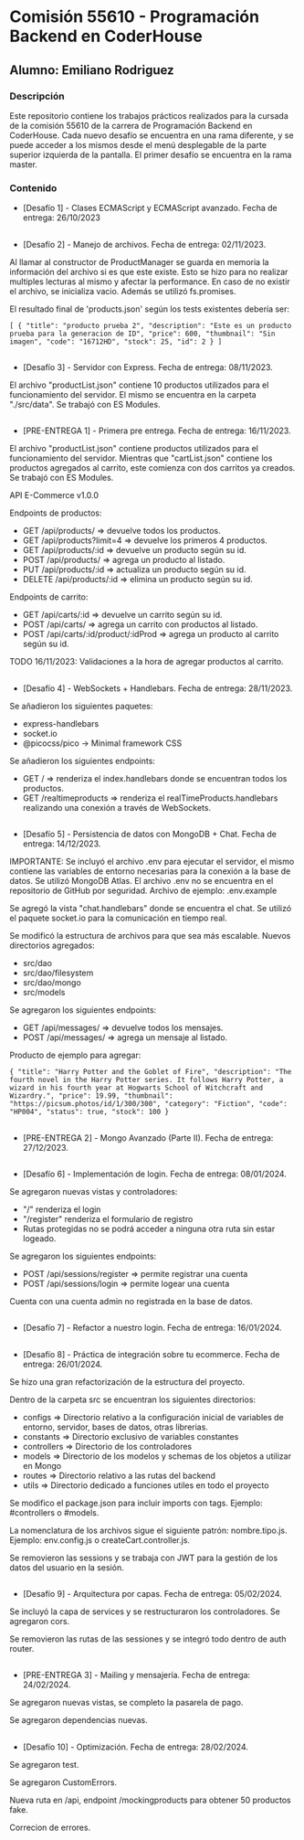 # Comisión 55610 - Programación Backend en CoderHouse

## Alumno: Emiliano Rodriguez

### Descripción

Este repositorio contiene los trabajos prácticos realizados para la cursada de la comisión 55610 de la carrera de Programación Backend en CoderHouse.
Cada nuevo desafío se encuentra en una rama diferente, y se puede acceder a los mismos desde el menú desplegable de la parte superior izquierda de la pantalla. El primer desafío se encuentra en la rama master.

### Contenido

- [Desafío 1] - Clases ECMAScript y ECMAScript avanzado. Fecha de entrega: 26/10/2023

##

- [Desafío 2] - Manejo de archivos. Fecha de entrega: 02/11/2023.

Al llamar al constructor de ProductManager se guarda en memoria la información del archivo si es que este existe. Esto se hizo para no realizar multiples lecturas al mismo y afectar la performance. En caso de no existir el archivo, se inicializa vacio. Además se utilizó fs.promises.

El resultado final de 'products.json' según los tests existentes debería ser:

`[
	{
		"title": "producto prueba 2",
		"description": "Este es un producto prueba para la generacion de ID",
		"price": 600,
		"thumbnail": "Sin imagen",
		"code": "16712HD",
		"stock": 25,
		"id": 2
	}
]`

##

- [Desafío 3] - Servidor con Express. Fecha de entrega: 08/11/2023.

El archivo "productList.json" contiene 10 productos utilizados para el funcionamiento del servidor. El mismo se encuentra en la carpeta "./src/data". Se trabajó con ES Modules.

##

- [PRE-ENTREGA 1] - Primera pre entrega. Fecha de entrega: 16/11/2023.

El archivo "productList.json" contiene productos utilizados para el funcionamiento del servidor. Mientras que "cartList.json" contiene los productos agregados al carrito, este comienza con dos carritos ya creados. Se trabajó con ES Modules.

API E-Commerce v1.0.0

Endpoints de productos:

- GET /api/products/ => devuelve todos los productos.
- GET /api/products?limit=4 => devuelve los primeros 4 productos.
- GET /api/products/:id => devuelve un producto según su id.
- POST /api/products/ => agrega un producto al listado.
- PUT /api/products/:id => actualiza un producto según su id.
- DELETE /api/products/:id => elimina un producto según su id.

Endpoints de carrito:

- GET /api/carts/:id => devuelve un carrito según su id.
- POST /api/carts/ => agrega un carrito con productos al listado.
- POST /api/carts/:id/product/:idProd => agrega un producto al carrito según su id.

TODO 16/11/2023: Validaciones a la hora de agregar productos al carrito.

##

- [Desafío 4] - WebSockets + Handlebars. Fecha de entrega: 28/11/2023.

Se añadieron los siguientes paquetes:

- express-handlebars
- socket.io
- @picocss/pico -> Minimal framework CSS

Se añadieron los siguientes endpoints:

- GET / => renderiza el index.handlebars donde se encuentran todos los productos.
- GET /realtimeproducts => renderiza el realTimeProducts.handlebars realizando una conexión a través de WebSockets.

##

- [Desafío 5] - Persistencia de datos con MongoDB + Chat. Fecha de entrega: 14/12/2023.

IMPORTANTE: Se incluyó el archivo .env para ejecutar el servidor, el mismo contiene las variables de entorno necesarias para la conexión a la base de datos. Se utilizó MongoDB Atlas. El archivo .env no se encuentra en el repositorio de GitHub por seguridad.
Archivo de ejemplo: .env.example

Se agregó la vista "chat.handlebars" donde se encuentra el chat. Se utilizó el paquete socket.io para la comunicación en tiempo real.

Se modificó la estructura de archivos para que sea más escalable. Nuevos directorios agregados:

- src/dao
- src/dao/filesystem
- src/dao/mongo
- src/models

Se agregaron los siguientes endpoints:

- GET /api/messages/ => devuelve todos los mensajes.
- POST /api/messages/ => agrega un mensaje al listado.

Producto de ejemplo para agregar:

`{
	"title": "Harry Potter and the Goblet of Fire",
	"description": "The fourth novel in the Harry Potter series. It follows Harry Potter, a wizard in his fourth year at Hogwarts School of Witchcraft and Wizardry.",
	"price": 19.99,
	"thumbnail": "https://picsum.photos/id/1/300/300",
	"category": "Fiction",
	"code": "HP004",
	"status": true,
	"stock": 100
}`

##

- [PRE-ENTREGA 2] - Mongo Avanzado (Parte II). Fecha de entrega: 27/12/2023.

##

- [Desafío 6] - Implementación de login. Fecha de entrega: 08/01/2024.

Se agregaron nuevas vistas y controladores:

- "/" renderiza el login
- "/register" renderiza el formulario de registro
- Rutas protegidas no se podrá acceder a ninguna otra ruta sin estar logeado.

Se agregaron los siguientes endpoints:

- POST /api/sessions/register => permite registrar una cuenta
- POST /api/sessions/login => permite logear una cuenta

Cuenta con una cuenta admin no registrada en la base de datos.

##

- [Desafío 7] - Refactor a nuestro login. Fecha de entrega: 16/01/2024.

##

- [Desafío 8] - Práctica de integración sobre tu ecommerce. Fecha de entrega: 26/01/2024.

Se hizo una gran refactorización de la estructura del proyecto.

Dentro de la carpeta src se encuentran los siguientes directorios:

- configs => Directorio relativo a la configuración inicial de variables de entorno, servidor, bases de datos, otras librerias.
- constants => Directorio exclusivo de variables constantes
- controllers => Directorio de los controladores
- models => Directorio de los modelos y schemas de los objetos a utilizar en Mongo
- routes => Directorio relativo a las rutas del backend
- utils => Directorio dedicado a funciones utiles en todo el proyecto

Se modifico el package.json para incluir imports con tags. Ejemplo: #controllers o #models.

La nomenclatura de los archivos sigue el siguiente patrón: nombre.tipo.js. Ejemplo: env.config.js o createCart.controller.js.

Se removieron las sessions y se trabaja con JWT para la gestión de los datos del usuario en la sesión.

##

- [Desafío 9] - Arquitectura por capas. Fecha de entrega: 05/02/2024.

Se incluyó la capa de services y se restructuraron los controladores. Se agregaron cors.

Se removieron las rutas de las sessiones y se integró todo dentro de auth router.

##

- [PRE-ENTREGA 3] - Mailing y mensajería. Fecha de entrega: 24/02/2024.

Se agregaron nuevas vistas, se completo la pasarela de pago.

Se agregaron dependencias nuevas.

##

- [Desafío 10] - Optimización. Fecha de entrega: 28/02/2024.

Se agregaron test.

Se agregaron CustomErrors.

Nueva ruta en /api, endpoint /mockingproducts para obtener 50 productos fake.

Correcion de errores.
